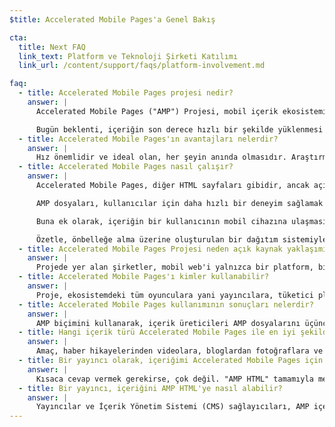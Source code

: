 ```yaml
---
$title: Accelerated Mobile Pages'a Genel Bakış

cta:
  title: Next FAQ
  link_text: Platform ve Teknoloji Şirketi Katılımı
  link_url: /content/support/faqs/platform-involvement.md

faq:
  - title: Accelerated Mobile Pages projesi nedir?
    answer: |
      Accelerated Mobile Pages ("AMP") Projesi, mobil içerik ekosisteminin tamamının yayıncılar, tüketici platformları, içerik oluşturanlar ve kullanıcılar dahil, herkes için daha iyi bir hale gelmesi ihtiyacıyla ilgili olarak yayıncılar ve teknoloji şirketleri arasındaki görüşmelerden ortaya çıkmış bir açık kaynak girişimidir.

      Bugün beklenti, içeriğin son derece hızlı bir şekilde yüklenmesi ve kolayca keşfedilmesi yönündedir. Gerçekte ise içerik birkaç saniyede yüklenebilmekte veya kullanıcı yavaş sayfayı terk ettiği için hiçbir zaman tam olarak yüklenmemektedir. Accelerated Mobile Pages, neredeyse anında yüklenecek şekilde tasarlanmış web sayfalarıdır. Herkes için daha iyi bir mobil web'e doğru atılmış bir adımdır.
  - title: Accelerated Mobile Pages'ın avantajları nelerdir?
    answer: |
      Hız önemlidir ve ideal olan, her şeyin anında olmasıdır. Araştırmalar, daha yüksek hemen çıkma oranlarının daha yavaş yüklenen web sayfalarıyla ilişkili olduğunu göstermiştir. AMP biçiminin kullanılması, kullanıcıların daha fazla içerik tüketmelerini ve daha fazla içerikle etkileşimde bulunmalarını daha çekici hale getirecektir. Ancak konu yalnızca hız ve performans değildir. Aynı zamanda, yayıncıların içeriklerinin her yerde (platformlar ve uygulamalarda) hızla görünebilmesi için açık web'in potansiyelinden yararlanabilmeleri ve bunun sonucunda da reklamlar ile abonelikler aracılığıyla daha fazla gelir elde edebilmeleri için geliştirilmiş dağıtımı da desteklemek istiyoruz.
  - title: Accelerated Mobile Pages nasıl çalışır?
    answer: |
      Accelerated Mobile Pages, diğer HTML sayfaları gibidir, ancak açık kaynaklı AMP spesifikasyonu tarafından tanımlanan ve yönetilen sınırlı bir teknik işlevselliğe sahiptir. Tüm web sayfalarında olduğu gibi Accelerated Mobile Pages da tüm modern tarayıcılarda ve uygulama web görünümlerinde yüklenir.

      AMP dosyaları, kullanıcılar için daha hızlı bir deneyim sağlamak için hıza öncelik veren çeşitli teknik ve mimari yaklaşımlarından yararlanır. AMP geliştiricileri; video ve sosyal yayınlar, görüntülü reklamcılık veya analizleri toplama gibi zengin medya nesnelerini yerleştirme yeteneği sunan web bileşenlerinin yer aldığı zengin ve büyüyen bir web bileşenleri kitaplığını kullanabilir. Amaç, içeriğin görünümünü homojenleştirmek değil, bunun yerine sayfalar arasında yükleme sürelerini hızlandıran ortak bir teknik çekirdek oluşturmaktır.

      Buna ek olarak, içeriğin bir kullanıcının mobil cihazına ulaşması için gereken süreyi kısaltmak için AMP dosyaları bulutta önbelleğe alınabilir. İçerik üreticileri AMP biçimini kullanarak, AMP dosyalarındaki içeriğin üçüncü taraflarca önbelleğe alınabilmesini mümkün hale getirmiş olur. Bu tip bir çerçeve kapsamında, yayıncılar içeriklerini kontrol etmeye devam eder, ancak platformlar, içeriği kullanıcılara optimum yayınlama hızında sunmak için kolayca önbelleğe alabilir veya yansıtabilir. Google, herkes tarafından ücretsiz olarak kullanılabilecek bir önbellek sağlamıştır ve tüm AMP'ler, [Google AMP Önbelleği](https://developers.google.com/amp/cache/) tarafından önbelleğe alınacaktır. Diğer şirketler de kendi AMP önbelleklerini oluşturabilir.

      Özetle, önbelleğe alma üzerine oluşturulan bir dağıtım sistemiyle sınırlı teknik işlevselliğin birleşimi sayesinde daha iyi performans gösteren sayfalar ve yayıncılar için daha fazla kitle gelişimi sağlaması amaçlanmaktadır.
  - title: Accelerated Mobile Pages Projesi neden açık kaynak yaklaşımını benimsiyor?
    answer: |
      Projede yer alan şirketler, mobil web'i yalnızca bir platform, bir teknoloji grubu veya bir yayıncı grubu için değil, herkes için daha iyi bir hale getirmeyi istemektedir. Projenin açık kaynak halinde yapılması, insanların mobil web'i hızlandıracak fikirlerini ve kodlarını paylaşıp katkıda bulunabilmelerini sağlamaktadır. Bu yolculuğun henüz başındayız ve yol boyunca diğer yayıncıların ve teknoloji şirketlerinin katılmasını bekliyoruz.
  - title: Accelerated Mobile Pages'ı kimler kullanabilir?
    answer: |
      Proje, ekosistemdeki tüm oyunculara yani yayıncılara, tüketici platformlarına ve içerik oluşturanlara açıktır. AMP'yi hangi şirketlerin ve sitelerin kullandığına dair bir fikir edinmek için [Kim sayfasına](/tr/support/faqs/supported-platforms.html) gidin.
  - title: Accelerated Mobile Pages kullanımının sonuçları nelerdir?
    answer: |
      AMP biçimini kullanarak, içerik üreticileri AMP dosyalarını üçüncü taraflar için taranabilir, dizine eklenebilir, görüntülenebilir (robot hariç tutma protokolüne tabidir) ve önbelleğe alınabilir hale getirmektedir.
  - title: Hangi içerik türü Accelerated Mobile Pages ile en iyi şekilde çalışır?
    answer: |
      Amaç, haber hikayelerinden videolara, bloglardan fotoğraflara ve GIF'lere kadar yayınlanan tüm içeriğin Accelerated Mobile Pages'ı kullanarak çalışmasıdır.
  - title: Bir yayıncı olarak, içeriğimi Accelerated Mobile Pages için çalışacak hale getirdiğimde iş yüküm artar mı?
    answer: |
      Kısaca cevap vermek gerekirse, çok değil. "AMP HTML" tamamıyla mevcut web teknolojileriyle oluşturulduğundan geliştirme süreci, yayıncıların bugün kullanmakta olduğu süreci yansıtmaktadır. Yayıncılar, GitHub'dan AMP HTML spesifikasyonu konusunda bilgi edinebilir. Mevcut süreci kullananlar için ciddi bir öğrenme eğrisi olmasını beklemiyoruz.
  - title: Bir yayıncı, içeriğini AMP HTML'ye nasıl alabilir?
    answer: |
      Yayıncılar ve İçerik Yönetim Sistemi (CMS) sağlayıcıları, AMP içeriği oluşturmak üzere CMS'leriyle bir entegrasyon geliştirebilir. Automattic, şimdiden bir [WordPress AMP eklentisi](https://wordpress.org/plugins/amp/) yayınlamıştır ve tüm içerik yönetim sistemlerinin AMP HTML sayfaları için destek ekleyeceğini umuyoruz.
---
```


